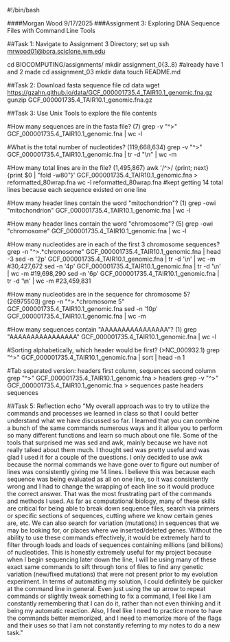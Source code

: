 #!/bin/bash

####Morgan Wood		9/17/2025
###Assignment 3: Exploring DNA Sequence Files with Command Line Tools

##Task 1: Navigate to Assignment 3 Directory; set up
ssh mrwood01@bora.sciclone.wm.edu

cd BIOCOMPUTING/assignments/
mkdir assignment_0{3..8} 	#already have 1 and 2 made
cd assignment_03
mkdir data
touch README.md

##Task 2: Download fasta sequence file 
cd data
wget https://gzahn.github.io/data/GCF_000001735.4_TAIR10.1_genomic.fna.gz
gunzip GCF_000001735.4_TAIR10.1_genomic.fna.gz

##Task 3: Use Unix Tools to explore the file contents 

#How many sequences are in the fasta file? (7)
grep -v "^>" GCF_000001735.4_TAIR10.1_genomic.fna | wc -l

#What is the total number of nucleotides? (119,668,634)
grep -v "^>" GCF_000001735.4_TAIR10.1_genomic.fna | tr -d "\n" | wc -m

#How many total lines are in the file? (1,495,867) 
awk '/^>/ {print; next} {print $0 | "fold -w80"}' GCF_000001735.4_TAIR10.1_genomic.fna > reformatted_80wrap.fna
wc -l reformatted_80wrap.fna 	#kept getting 14 total lines because each sequence existed on one line 

#How many header lines contain the word "mitochondrion"? (1) 
grep -owi "mitochondrion" GCF_000001735.4_TAIR10.1_genomic.fna | wc -l

#How many header lines contain the word "chromosome"? (5)
grep -owi "chromosome" GCF_000001735.4_TAIR10.1_genomic.fna | wc -l

#How many nucleotides are in each of the first 3 chromosome sequences? 
grep -n "^>.*chromosome" GCF_000001735.4_TAIR10.1_genomic.fna | head -3
sed -n '2p' GCF_000001735.4_TAIR10.1_genomic.fna | tr -d '\n' | wc -m
	#30,427,672
sed -n '4p' GCF_000001735.4_TAIR10.1_genomic.fna | tr -d '\n' | wc -m
	#19,698,290
sed -n '6p' GCF_000001735.4_TAIR10.1_genomic.fna | tr -d '\n' | wc -m
	#23,459,831

#How many nucleotides are in the sequence for chromosome 5? (26975503)
grep -n "^>.*chromosome 5" GCF_000001735.4_TAIR10.1_genomic.fna
sed -n '10p' GCF_000001735.4_TAIR10.1_genomic.fna | wc -m 

#How many sequences contain "AAAAAAAAAAAAAAAA"? (1)
grep "AAAAAAAAAAAAAAAA" GCF_000001735.4_TAIR10.1_genomic.fna | wc -l

#Sorting alphabetically, which header would be first? (>NC_000932.1)
grep "^>" GCF_000001735.4_TAIR10.1_genomic.fna | sort | head -n 1

#Tab separated version: headers first column, sequences second column
grep "^>" GCF_000001735.4_TAIR10.1_genomic.fna > headers
grep -v "^>" GCF_000001735.4_TAIR10.1_genomic.fna > sequences
paste headers sequences

##Task 5: Reflection
echo "My overall approach was to try to utilize the commands and processes we 
learned in class so that I could better understand what we have discussed 
so far. I learned that you can combine a bunch of the same commands 
numerous ways and it allow you to perform so many different functions 
and learn so much about one file. Some of the tools that surprised me was 
sed and awk, mainly because we have not really talked about them much. 
I thought sed was pretty useful and was glad I used it for a couple 
of the questions. I only decided to use awk because the normal commands
we have gone over to figure out number of lines was consistently giving
me 14 lines. I believe this was because each sequence was being 
evaluated as all on one line, so it was consistently wrong and I had to 
change the wrapping of each line so it would produce the correct answer.
That was the most frustrating part of the commands and methods I used. 
As far as computational biology, many of these skills are critical for 
being able to break down sequence files, search via primers or specific
sections of sequences, cutting where we know certain genes are, etc. We 
can also search for variation (mutations) in sequences that we may be 
looking for, or places where we inserted/deleted genes. Without the ability
to use these commands effectively, it would be extremely hard to filter 
through loads and loads of sequences containing millions (and billions) 
of nucleotides. This is honestly extremely useful for my project because 
when I begin sequencing later down the line, I will be using many of these
exact same commands to sift through tons of files to find any genetic 
variation (new/fixed mutations) that were not present prior to my 
evolution experiment. In terms of automating my solution, I could 
definitely be quicker at the command line in general. Even just using the 
up arrow to repeat commands or slightly tweak something to fix a command, 
I feel like I am constantly remembering that I can do it, rather than 
not even thinking and it being my automatic reaction. Also, I feel like 
I need to practice more to have the commands better memorized, and I need 
to memorize more of the flags and their uses so that I am not constantly 
referring to my notes to do a new task."
